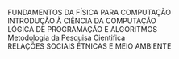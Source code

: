 
FUNDAMENTOS DA FÍSICA PARA COMPUTAÇÃO	
INTRODUÇÃO À CIÊNCIA DA COMPUTAÇÃO	
LÓGICA DE PROGRAMAÇÃO E ALGORITMOS	
Metodologia da Pesquisa Cientifica	
RELAÇÕES SOCIAIS ÉTNICAS E MEIO AMBIENTE	


